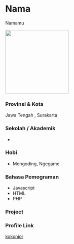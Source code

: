 # Nama
Namamu

<img src="https://avatars.githubusercontent.com/u/44916302?s=400&u=430b356c8e9e77578e2ced73f8c1d19a28bfa61c&v=4" width="200" height="200" align="center"/>

### Provinsi & Kota

Jawa Tengah , Surakarta

### Sekolah / Akademik

 -

### Hobi

- Mengoding, Ngegame


### Bahasa Pemograman 

- Javascript
- HTML
- PHP

### Project



### Profile Link

[kokonior](https://github.com/kokonior)
